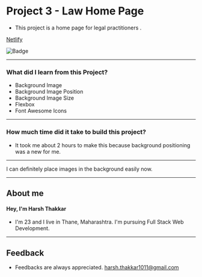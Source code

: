 # **Project 3 - Law Home Page**

- This project is a home page for legal practitioners . 

[Netlify](https://law-home-page-harshcodes.netlify.app/)

![Badge](https://img.shields.io/badge/Netlify-Link-green)

---

### **What did I learn from this Project?**

 - Background Image
 - Background Image Position
 - Background Image Size
 - Flexbox
 - Font Awesome Icons

---

### **How much time did it take to build this project?**

- It took me about 2 hours to make this because background positioning was a new for me.  

---

I can definitely place images in the background easily now.

---

## **About me**

#### **Hey, I'm Harsh Thakkar**

- I'm 23 and I live in Thane, Maharashtra. I'm pursuing Full Stack Web Development.

---

## **Feedback**
- Feedbacks are always appreciated. harsh.thakkar1011@gmail.com